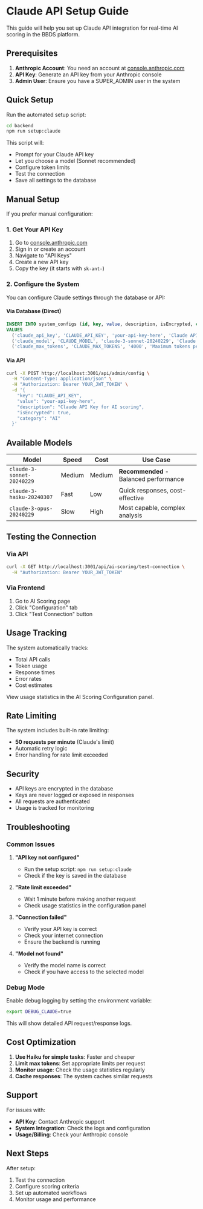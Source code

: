 # Claude API Setup Guide

This guide will help you set up Claude API integration for real-time AI scoring in the BBDS platform.

## Prerequisites

1. **Anthropic Account**: You need an account at [console.anthropic.com](https://console.anthropic.com/)
2. **API Key**: Generate an API key from your Anthropic console
3. **Admin User**: Ensure you have a SUPER_ADMIN user in the system

## Quick Setup

Run the automated setup script:

```bash
cd backend
npm run setup:claude
```

This script will:
- Prompt for your Claude API key
- Let you choose a model (Sonnet recommended)
- Configure token limits
- Test the connection
- Save all settings to the database

## Manual Setup

If you prefer manual configuration:

### 1. Get Your API Key

1. Go to [console.anthropic.com](https://console.anthropic.com/)
2. Sign in or create an account
3. Navigate to "API Keys"
4. Create a new API key
5. Copy the key (it starts with `sk-ant-`)

### 2. Configure the System

You can configure Claude settings through the database or API:

#### Via Database (Direct)
```sql
INSERT INTO system_configs (id, key, value, description, isEncrypted, category, createdById, createdAt, updatedAt)
VALUES 
  ('claude_api_key', 'CLAUDE_API_KEY', 'your-api-key-here', 'Claude API Key for AI scoring', 1, 'AI', 'admin-user-id', NOW(), NOW()),
  ('claude_model', 'CLAUDE_MODEL', 'claude-3-sonnet-20240229', 'Claude model to use', 0, 'AI', 'admin-user-id', NOW(), NOW()),
  ('claude_max_tokens', 'CLAUDE_MAX_TOKENS', '4000', 'Maximum tokens per request', 0, 'AI', 'admin-user-id', NOW(), NOW());
```

#### Via API
```bash
curl -X POST http://localhost:3001/api/admin/config \
  -H "Content-Type: application/json" \
  -H "Authorization: Bearer YOUR_JWT_TOKEN" \
  -d '{
    "key": "CLAUDE_API_KEY",
    "value": "your-api-key-here",
    "description": "Claude API Key for AI scoring",
    "isEncrypted": true,
    "category": "AI"
  }'
```

## Available Models

| Model | Speed | Cost | Use Case |
|-------|-------|------|----------|
| `claude-3-sonnet-20240229` | Medium | Medium | **Recommended** - Balanced performance |
| `claude-3-haiku-20240307` | Fast | Low | Quick responses, cost-effective |
| `claude-3-opus-20240229` | Slow | High | Most capable, complex analysis |

## Testing the Connection

### Via API
```bash
curl -X GET http://localhost:3001/api/ai-scoring/test-connection \
  -H "Authorization: Bearer YOUR_JWT_TOKEN"
```

### Via Frontend
1. Go to AI Scoring page
2. Click "Configuration" tab
3. Click "Test Connection" button

## Usage Tracking

The system automatically tracks:
- Total API calls
- Token usage
- Response times
- Error rates
- Cost estimates

View usage statistics in the AI Scoring Configuration panel.

## Rate Limiting

The system includes built-in rate limiting:
- **50 requests per minute** (Claude's limit)
- Automatic retry logic
- Error handling for rate limit exceeded

## Security

- API keys are encrypted in the database
- Keys are never logged or exposed in responses
- All requests are authenticated
- Usage is tracked for monitoring

## Troubleshooting

### Common Issues

1. **"API key not configured"**
   - Run the setup script: `npm run setup:claude`
   - Check if the key is saved in the database

2. **"Rate limit exceeded"**
   - Wait 1 minute before making another request
   - Check usage statistics in the configuration panel

3. **"Connection failed"**
   - Verify your API key is correct
   - Check your internet connection
   - Ensure the backend is running

4. **"Model not found"**
   - Verify the model name is correct
   - Check if you have access to the selected model

### Debug Mode

Enable debug logging by setting the environment variable:
```bash
export DEBUG_CLAUDE=true
```

This will show detailed API request/response logs.

## Cost Optimization

1. **Use Haiku for simple tasks**: Faster and cheaper
2. **Limit max tokens**: Set appropriate limits per request
3. **Monitor usage**: Check the usage statistics regularly
4. **Cache responses**: The system caches similar requests

## Support

For issues with:
- **API Key**: Contact Anthropic support
- **System Integration**: Check the logs and configuration
- **Usage/Billing**: Check your Anthropic console

## Next Steps

After setup:
1. Test the connection
2. Configure scoring criteria
3. Set up automated workflows
4. Monitor usage and performance 
